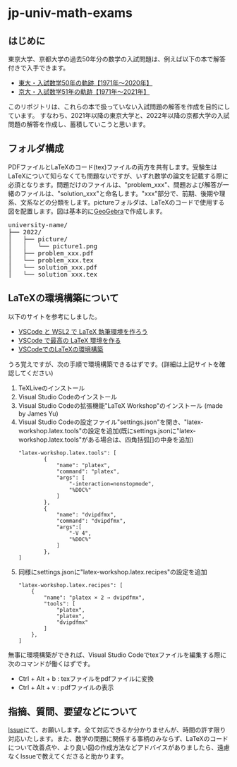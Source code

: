 # jp-univ-math-exams
## はじめに
東京大学、京都大学の過去50年分の数学の入試問題は、例えば以下の本で解答付きで入手できます。
- [東大・入試数学50年の軌跡【1971年～2020年】](https://ts-webstore.net/?pid=155897720)
- [京大・入試数学51年の軌跡【1971年～2021年】](https://ts-webstore.net/?pid=163820149)

このリポジトリは、これらの本で扱っていない入試問題の解答を作成を目的にしています。
すなわち、2021年以降の東京大学と、2022年以降の京都大学の入試問題の解答を作成し、蓄積していこうと思います。

## フォルダ構成
PDFファイルとLaTeXのコード(tex)ファイルの両方を共有します。受験生はLaTeXについて知らなくても問題ないですが、いずれ数学の論文を記載する際に必須となります。問題だけのファイルは、"problem_xxx"、問題および解答が一緒のファイルは、"solution_xxx"と命名します。"xxx"部分で、前期、後期や理系、文系などの分類をします。pictureフォルダは、LaTeXのコードで使用する図を配置します。図は基本的に[GeoGebra](https://www.geogebra.org/?lang=ja)で作成します。
<pre>
university-name/
├── 2022/
│   ├── picture/
│   │   └── picture1.png
│   ├── problem_xxx.pdf
│   └── problem_xxx.tex
│   └── solution_xxx.pdf
│   └── solution_xxx.tex
</pre>

## LaTeXの環境構築について
以下のサイトを参考にしました。
- [VSCode と WSL2 で LaTeX 執筆環境を作ろう](https://zenn.dev/minatoneko/articles/b4038eb6524199)
- [VSCode で最高の LaTeX 環境を作る](https://qiita.com/rainbartown/items/d7718f12d71e688f3573)
- [VSCodeでのLaTeXの環境構築](https://zenn.dev/hash_yuki/articles/31855fbdb5fdf7)

うろ覚えですが、次の手順で環境構築できるはずです。(詳細は上記サイトを確認してください)
1. TeXLiveのインストール
2. Visual Studio Codeのインストール
3. Visual Studio Codeの拡張機能"LaTeX Workshop"のインストール (made by James Yu)
4. Visual Studio Codeの設定ファイル"settings.json"を開き、"latex-workshop.latex.tools"の設定を追加(既にsettings.jsonに"latex-workshop.latex.tools"がある場合は、四角括弧[]の中身を追加)
    ```
    "latex-workshop.latex.tools": [
            {
                "name": "platex",
                "command": "platex",
                "args": [
                    "-interaction=nonstopmode",
                    "%DOC%"
                ]
            },
            {
                "name": "dvipdfmx",
                "command": "dvipdfmx",
                "args":[
                    "-V 4",
                    "%DOC%"
                ]
            },
    ]
    ```
5. 同様にsettings.jsonに"latex-workshop.latex.recipes"の設定を追加
    ```
    "latex-workshop.latex.recipes": [
        {
            "name": "platex × 2 → dvipdfmx",
            "tools": [
                "platex",
                "platex",
                "dvipdfmx"
            ]
        },
    ]
    ```

無事に環境構築ができれば、Visual Studio Codeでtexファイルを編集する際に次のコマンドが働くはずです。
- Ctrl + Alt + b : texファイルをpdfファイルに変換
- Ctrl + Alt + v : pdfファイルの表示

## 指摘、質問、要望などについて
[Issue](https://github.com/tt0801/jp-univ-math-exams/issues)にて、お願いします。全て対応できるか分かりませんが、時間の許す限り対応いたします。また、数学の問題に関係する事柄のみならず、LaTeXのコードについて改善点や、より良い図の作成方法などアドバイスがありましたら、遠慮なくIssueで教えてくださると助かります。
